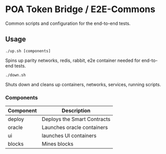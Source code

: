 # POA Token Bridge / E2E-Commons

Common scripts and configuration for the end-to-end tests.

## Usage

```
./up.sh [components]
```
Spins up parity networks, redis, rabbit, e2e container needed for end-to-end tests.

```
./down.sh
```
Shuts down and cleans up containers, networks, services, running scripts.

### Components

| Component | Description |
| --- | --- |
| deploy | Deploys the Smart Contracts |
| oracle | Launches oracle containers |
| ui | launches UI containers |
| blocks | Mines blocks |
